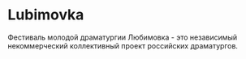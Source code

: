 # Lubimovka
Фестиваль молодой драматургии Любимовка - это независимый некоммерческий коллективный проект российских драматургов.
